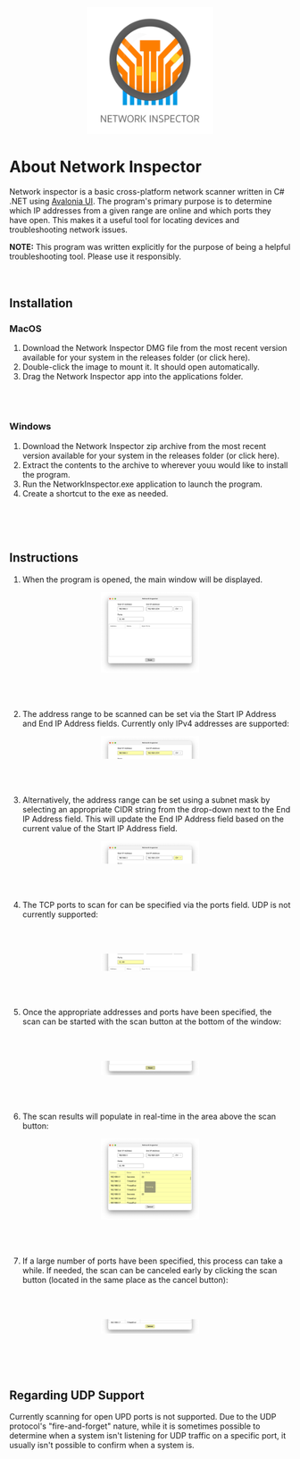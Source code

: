 <p align="center">
     <img src="./branding/iconography/logo/logo_network-inspector_002/logo_network-inspector_002_003.svg" 
          width="45%" />
</p>

# About Network Inspector
Network inspector is a basic cross-platform network scanner written in C# .NET using [Avalonia UI](https://github.com/AvaloniaUI/Avalonia). The program's primary purpose is to determine which IP addresses from a given range are online and which ports they have open. This makes it a useful tool for locating devices and troubleshooting network issues.

**NOTE:** This program was written explicitly for the purpose of being a helpful troubleshooting tool. Please use it responsibly.
<br>
<br>
<br>

## Installation

### MacOS
1. Download the Network Inspector DMG file from the most recent version available for your system in the releases folder (or click here).
2. Double-click the image to mount it. It should open automatically.
3. Drag the Network Inspector app into the applications folder.
<br>
<br>

### Windows
1. Download the Network Inspector zip archive from the most recent version available for your system in the releases folder (or click here).
2. Extract the contents to the archive to wherever youu would like to install the program.
3. Run the NetworkInspector.exe application to launch the program.
4. Create a shortcut to the exe as needed.
<br>
<br>
<br>

## Instructions
1. When the program is opened, the main window will be displayed.
<p align="center">
     <img src="./branding/screenshots/screenshot_network-inspector_main-window_01_001.png"
     width="35%" />
</p>
<br>
<br>

2. The address range to be scanned can be set via the Start IP Address and End IP Address fields. Currently only IPv4 addresses are supported:
<p align="center">
     <img src="./branding/screenshots/screenshot_network-inspector_ip-addresses_01_001.png"
     width="35%" />
</p>
<br>
<br>

3. Alternatively, the address range can be set using a subnet mask by selecting an appropriate CIDR string from the drop-down next to the End IP Address field. This will update the End IP Address field based on the current value of the Start IP Address field.
<p align="center">
     <img src="./branding/screenshots/screenshot_network-inspector_cidr-masks_01_001.png"
     width="35%" />
</p>
<br>
<br>

4. The TCP ports to scan for can be specified via the ports field. UDP is not currently supported:
<br>
<br>

<p align="center">
     <img src="./branding/screenshots/screenshot_network-inspector_ports_01_001.png"
          width="35%" />
</p>
<br>
<br>

5. Once the appropriate addresses and ports have been specified, the scan can be started with the scan button at the bottom of the window:
<br>
<br>
<p align="center">
     <img src="./branding/screenshots/screenshot_network-inspector_scan-button_01_001.png"
          width="35%" />
</p>
<br>
<br>

6. The scan results will populate in real-time in the area above the scan button:
<p align="center">
     <img src="./branding/screenshots/screenshot_network-inspector_scan-results_01_001.png"
          width="35%" />
</p>
<br>
<br>

7. If a large number of ports have been specified, this process can take a while. If needed, the scan can be canceled early by clicking the scan button (located in the same place as the cancel button):
<br>
<br>
<p align="center">
     <img src="./branding/screenshots/screenshot_network-inspector_cancel-button_01_001.png"
          width="35%" />
</p>
<br>
<br>
<br>

## Regarding UDP Support
Currently scanning for open UPD ports is not supported. Due to the UDP protocol's "fire-and-forget" nature, while it is sometimes possible to determine when a system isn't listening for UDP traffic on a specific port, it usually isn't possible to confirm when a system is.